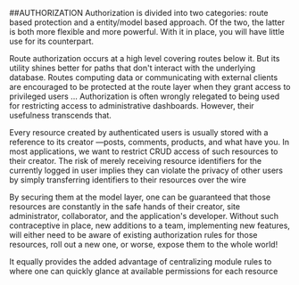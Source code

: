 ##AUTHORIZATION
Authorization is divided into two categories: route based protection and a 
entity/model based approach. Of the two, the latter is both more flexible and 
more powerful. With it in place, you will have little use for its 
counterpart.

Route authorization occurs at a high level covering routes below it. But 
its utility shines better for paths that don't interact with the underlying 
database. Routes computing data or communicating with external clients are 
encouraged to be protected at the route layer when they grant access to 
privileged users
...
Authorization is often wrongly relegated to being used for restricting 
access to administrative dashboards. However, their usefulness transcends 
that. 

Every resource created by authenticated users is usually stored with a 
reference to its creator —posts, comments, products, and what have you. In 
most applications, we want to restrict CRUD access of such resources to 
their creator. The risk of merely receiving resource identifiers for the 
currently logged in user implies they can violate the privacy of other 
users by simply transferring identifiers to their resources over the wire

By securing them at the model layer, one can be guaranteed that those 
resources are constantly in the safe hands of their creator, site 
administrator, collaborator, and the application's developer. Without such 
contraceptive in place, new additions to a team, implementing new features, 
will either need to be aware of existing authorization rules for those 
resources, roll out a new one, or worse, expose them to the whole world!

It equally provides the added advantage of centralizing module rules to 
where one can quickly glance at available permissions for each resource